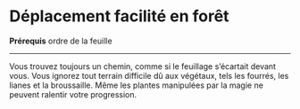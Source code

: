 # Déplacement facilité en forêt

<p><strong>Prérequis</strong> ordre de la feuille</p>
<hr>
<p>Vous trouvez toujours un chemin, comme si le feuillage s’écartait devant vous. Vous ignorez tout terrain difficile dû aux végétaux, tels les fourrés, les lianes et la broussaille. Même les plantes manipulées par la magie ne peuvent ralentir votre progression.</p>